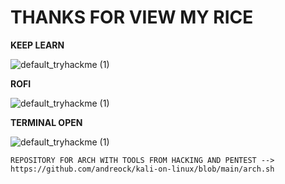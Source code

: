 # THANKS FOR VIEW MY RICE
**KEEP LEARN**

![default_tryhackme (1)](https://github.com/DARKSECshell/rice_arch/assets/121623691/ec0a7162-1de9-4561-9cdc-8b1eccb8c613)




**ROFI**

![default_tryhackme (1)](https://github.com/DARKSECshell/rice_arch/assets/121623691/09a58109-782c-429c-9682-f7e45c96032d)



**TERMINAL OPEN**

![default_tryhackme (1)](https://github.com/DARKSECshell/rice_arch/assets/121623691/a5de229b-6076-416a-b385-a4516f0d13dc)




```REPOSITORY FOR ARCH WITH TOOLS FROM HACKING AND PENTEST --> https://github.com/andreock/kali-on-linux/blob/main/arch.sh```
